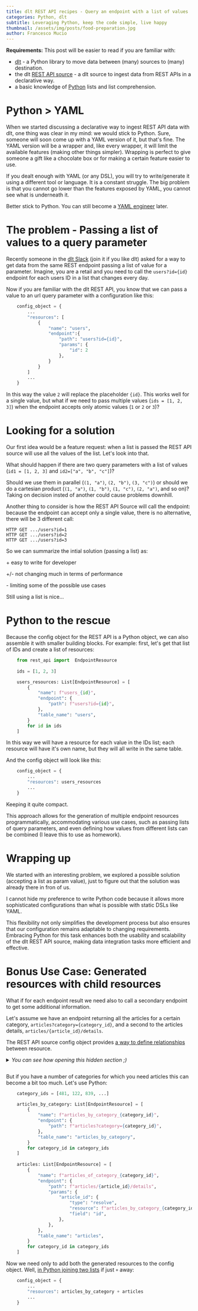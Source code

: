 ```yaml
---
title: dlt REST API recipes - Query an endpoint with a list of values
categories: Python, dlt
subtitle: Leveraging Python, keep the code simple, live happy
thumbnail: /assets/img/posts/food-preparation.jpg
author: Francesco Mucio
---
```


**Requirements:** This post will be easier to read if you are familiar with:
- [dlt](https://dlthub.com) - a Python library to move data between (many) sources to (many) destination.
- the dlt [REST API source](https://dlthub.com) - a dlt source to ingest data from REST APIs in a declarative way.
- a basic knowledge of [Python](https://www.python.org/) lists and list comprehension.
 
# Python > YAML 
When we started discussing a declarative way to ingest REST API data with dlt, one thing was clear in my mind: we would stick to Python. Sure, someone will soon come up with a YAML version of it, but that's fine. The YAML version will be a wrapper and, like every wrapper, it will limit the available features (making other things simpler). Wrapping is perfect to give someone a gift like a chocolate box or for making a certain feature easier to use.

If you dealt enough with YAML (or any DSL), you will try to write/generate it using a different tool or language. It is a constant struggle. The big problem is that you cannot go lower than the features exposed by YAML, you cannot see what is underneath it.

Better stick to Python. You can still become a [YAML engineer](https://www.reddit.com/r/ProgrammerHumor/comments/9thtqf/seriously_are_we_all_yaml_engineers_now/) later.

# The problem - Passing a list of values to a query parameter
Recently someone in the [dlt Slack](https://join.slack.com/t/dlthub-community/shared_invite/zt-1n5193dbq-rCBmJ6p~ckpSFK4hCF2dYA) (join it if you like dlt) asked for a way to get data from the same REST endpoint passing a list of value for a parameter. Imagine, you are a retail and you need to call the `users?id={id}` endpoint for each users ID in a list that changes every day.

Now if you are familiar with the dlt REST API, you know that we can pass a value to an url query parameter with a configuration like this:

```python
    config_object = {
        ...
        "resources": [
            {
                "name": "users",
                "endpoint":{
                    "path": "users?id={id}",
                    "params": {
                        "id": 2
                    },
                }
            }
        ]
        ...
    }
```
In this way the value `2` will replace the placeholder `{id}`. This works well for a single value, but what if we need to pass multiple values (`ids = [1, 2, 3]`) when the endpoint accepts only atomic values (`1` or `2` or `3`)?

# Looking for a solution
Our first idea would be a feature request: when a list is passed the REST API source will use all the values of the list. Let's look into that.

What should happen if there are two query parameters with a list of values (`id1 = [1, 2, 3]` and `id2=["a", "b", "c"]`)? 

Should we use them in parallel (`(1, "a")`, `(2, "b")`, `(3, "c")`) or should we do a cartesian product (`(1, "a")`, `(1, "b")`, `(1, "c")`, `(2, "a")`, and so on)? Taking on decision insted of another could cause problems downhill. 

Another thing to consider is how the REST API Source will call the endpoint: because the endpoint can accept only a single value, there is no alternative, there will be 3 different call:

```
HTTP GET .../users?id=1
HTTP GET .../users?id=2
HTTP GET .../users?id=3
```

So we can summarize the intial solution (passing a list) as:

\+ easy to write for  developer

\+/- not changing much in terms of performance

\- limiting some of the possible use cases  

Still using a list is nice...

# Python to the rescue
Because the config object for the REST API is a Python object, we can also assemble it with smaller building blocks. For example: first, let's get that list of IDs and create a list of resources:

```python
    from rest_api import  EndpointResource
    
    ids = [1, 2, 3]

    users_resources: List[EndpointResource] = [
        {
            "name": f"users_{id}",
            "endpoint": {
                "path": f"users?id={id}",
            },
            "table_name": "users",
        }
        for id in ids
    ]
```

In this way we will have a resource for each value in the IDs list; each resource will have it's own name, but they will all write in the same table.

And the config object will look like this:

```python
    config_object = {
        ...
        "resources": users_resources
        ...
    }
```
Keeping it quite compact.

This approach allows for the generation of multiple endpoint resources programmatically, accommodating various use cases, such as passing lists of query parameters, and even defining how values from different lists can be combined (I leave this to use as homework).

# Wrapping up
We started with an interesting problem, we explored a possible solution (accepting a list as param value), just to figure out that the solution was already there in fron of us.

I cannot hide my preference to write Python code because it allows more sophisticated configurations than what is possible with static DSLs like YAML.

This flexibility not only simplifies the development process but also ensures that our configuration remains adaptable to changing requirements. Embracing Python for this task enhances both the usability and scalability of the dlt REST API source, making data integration tasks more efficient and effective.

# Bonus Use Case: Generated resources with child resources
What if for each endpoint result we need also to call a secondary endpoint to get some additional information.

Let's assume we have an endpoint returning all the articles for a certain category, `articles?category={category_id}`, and a second to the articles details, `articles/{article_id}/details`.

The REST API source config object provides [a way to define relationships](https://dlthub.com/docs/dlt-ecosystem/verified-sources/rest_api#define-resource-relationships) between resource.

<details>
  <summary><i>You can see how opening this hidden section ;)
  
  </i></summary>
  ## REST API related resources
    For a single category we could do something like this:

```python
    config_object = {
        ...
        "resources": [
            {
                "name": "articles_by_category",
                "endpoint":{
                    "path": "articles?category={category_id}",
                    "params": {
                        "category_id": 2
                    },
                }
            },
            {
                "name": "articles",
                "endpoint":{
                    "path": "articles/{article_id}/details",
                    "params": {
                        "article_id": {
                            "type": "resolve",
                            "resource": "articles_by_category",
                            "field": "id",
                        },
                    },
                }
            },
        ]
        ...
    }
```
</details>

But if you have a number of categories for which you need articles this can become a bit too much. Let's use Python:

```python  
    category_ids = [481, 122, 839, ...]

    articles_by_category: List[EndpointResource] = [
        {
            "name": f"articles_by_category_{category_id}",
            "endpoint": {
                "path": f"articles?category={category_id}",
            },
            "table_name": "articles_by_category",
        }
        for category_id in category_ids
    ]
    
    articles: List[EndpointResource] = [
        {
            "name": f"articles_of_category_{category_id}",
            "endpoint": {
                "path": f"articles/{article_id}/details",
                "params": {
                    "article_id": {
                        "type": "resolve",
                        "resource": f"articles_by_category_{category_id}",
                        "field": "id",
                    },
                },
            },
            "table_name": "articles",
        }
        for category_id in category_ids
    ]
```
Now we need only to add both the generated resources to the config object. Well, [in Python joining two lists](https://stackoverflow.com/questions/1720421/how-do-i-concatenate-two-lists-in-python) if just `+` away:

```python
    config_object = {
        ...
        "resources": articles_by_category + articles
        ...
    }
```

